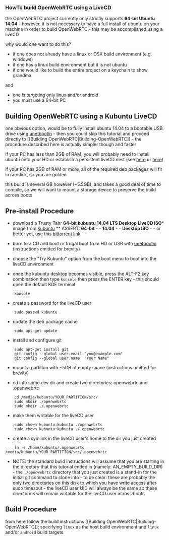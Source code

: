 ### HowTo build OpenWebRTC using a LiveCD

the OpenWebRTC project currently only strictly supports **64-bit Ubuntu 14.04** - however, it is not necessary to have a full install of ubuntu on your machine in order to build OpenWebRTC - this may be accomplished using a liveCD

why would one want to do this?
  * if one does not already have a linux or OSX build environment (e.g. windows)
  * if one has a linux build environment but it is not ubuntu
  * if one would like to build the entire project on a keychain to show grandma

and
  * one is targeting only linux and/or android
  * you must use a 64-bit PC

## Building OpenWebRTC using a Kubuntu LiveCD

one obvious option, would be to fully install ubuntu 14.04 to a bootable USB drive using [unetbootin](http://unetbootin.sourceforge.net/) - then you could skip this tutorial and proceed directly to [[Building OpenWebRTC|Building-OpenWebRTC]] - the procedure described here is actually simpler though and faster

if your PC has less than 2GB of RAM, you will probably need to install ubuntu onto your HD or establish a persistent liveCD nest (see [here](https://help.ubuntu.com/community/LiveCD/Persistence) or [here](https://wiki.ubuntu.com/LiveUsbPendrivePersistent))

if your PC has 2GB of RAM or more, all of the required deb packages will fit in ramdisk, so you are golden

this build is several GB however (~5.5GB), and takes a good deal of time to compile, so we will want to mount a storage device to preserve the build across boots

## Pre-install Procedure

  * download a Trusty Tahr **64-bit kubuntu 14.04 LTS Desktop LiveCD ISO*** image from [kubuntu](http://www.kubuntu.org/getkubuntu)
    ** ASSERT: **64-bit** - - **14.04** - - **Desktop ISO** - - or better yet, use this [bittorrent link](http://cdimage.ubuntu.com/kubuntu/releases/trusty/release/kubuntu-14.04.1-desktop-amd64.iso.torrent)

  * burn to a CD and boot or frugal boot from HD or USB with [unetbootin](http://unetbootin.sourceforge.net/) (instructions omitted for brevity)

  * choose the "Try Kubuntu" option from the boot menu to boot into the liveCD environment

  * once the kubuntu desktop becomes visible, press the ALT-F2 key combination then type `konsole` then press the ENTER key - this should open the default KDE terminal
```
    konsole
```

  * create a password for the liveCD user
```
    sudo passwd kubuntu
```

  * update the deb package cache
```
    sudo apt-get update
```

  * install and configure git
```
    sudo apt-get install git
    git config --global user.email "you@example.com"
    git config --global user.name  "Your Name"
```

  * mount a partition with ~5GB of empty space (instructions omitted for brevity)

  * cd into some dev dir and create two directories: openwebrtc and .openwebrtc
```
    cd /media/kubuntu/YOUR_PARTITION/src/
    sudo mkdir ./openwebrtc
    sudo mkdir ./.openwebrtc
```

  * make them writable for the liveCD user
```
    sudo chown kubuntu:kubuntu ./openwebrtc
    sudo chown kubuntu:kubuntu ./.openwebrtc
```

  * create a symlink in the liveCD user's home to the dir you just created
```
    ln -s /home/kubuntu/.openwebrtc /media/kubuntu/YOUR_PARTITION/src/.openwebrtc
```

  * NOTE: the standard bulid instructions will assume that you are starting in the directory that this tutorial ended in (namely: AN_EMPTY_BUILD_DIR) - the `./openwebrtc` directory that you just created is a stand-in for the initial git command to clone into - to be clear: these are probably the only two directories on this disk to which you have write access after sudo timesout - the liveCD user UID will always be the same so these directories will remain writable for the liveCD user across boots

## Build Procedure

from here follow the build instructions [[Building OpenWebRTC|Building-OpenWebRTC]]; specifying `linux` as the host build environment and `linux` and/or `android` build targets

